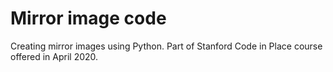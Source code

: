 # Mirror image code
Creating mirror images using Python. Part of Stanford Code in Place course offered in April 2020.
